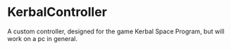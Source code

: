 # KerbalController
A custom controller, designed for the game Kerbal Space Program, but will work on a pc in general.
